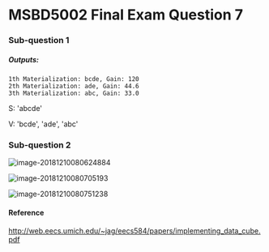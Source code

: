 

# MSBD5002 Final Exam Question 7



### Sub-question 1



##### Outputs:

```
1th Materialization: bcde, Gain: 120
2th Materialization: ade, Gain: 44.6
3th Materialization: abc, Gain: 33.0
```

S: 'abcde'

V: 'bcde', 'ade', 'abc'



### Sub-question 2



![image-20181210080624884](/var/folders/83/4w1mbz8536q017styh0n7vw40000gn/T/abnerworks.Typora/image-20181210080624884.png)

![image-20181210080705193](/var/folders/83/4w1mbz8536q017styh0n7vw40000gn/T/abnerworks.Typora/image-20181210080705193.png)

![image-20181210080751238](/var/folders/83/4w1mbz8536q017styh0n7vw40000gn/T/abnerworks.Typora/image-20181210080751238.png)



#### Reference

http://web.eecs.umich.edu/~jag/eecs584/papers/implementing_data_cube.pdf